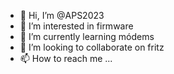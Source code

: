 - 👋 Hi, I’m @APS2023
- 👀 I’m interested in firmware 
- 🌱 I’m currently learning módems 
- 💞️ I’m looking to collaborate on fritz
- 📫 How to reach me ...

<!---
APS2023/APS2023 is a ✨ special ✨ repository because its `README.md` (this file) appears on your GitHub profile.
You can click the Preview link to take a look at your changes.
--->

